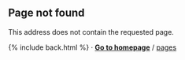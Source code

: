 ## Page not found

This address does not contain the requested page.

{% include back.html %} &middot;
[**Go to homepage**](https://nikahmadz.github.io)
/ [pages](https://nikahmadz.github.io/pages)
